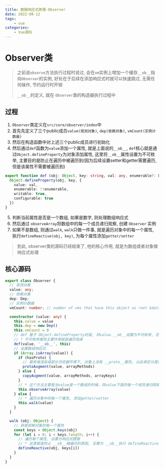 ```yaml
---
title: 数据响应式原理-Observer
date: 2022-08-12
tags:
    - vue
categories:
    - Vue源码
---
```


# Observer类

> 之前说`observe`方法执行过程时说过, 会在`vm`实例上增加一个缓存`__ob__`指向`Observer`的实例, 好处在于后续在添加响应式时就可以快速跳过, 无需任何操作, 节约运行时开销
> 
> `__ob__`的定义, 就在 `Observer`类的构造器执行过程中

## 过程

1. `Observer`类定义在`src/core/observer/index`中
2. 首先先定义了三个public成员`value(观测对象)`, `dep(依赖对象)`, `vmCount(实例计数器)`
3. 然后在构造函数中对上述三个public成员进行初始化
4. 然后通过`def`函数为`value`添加一个属性, 就是上面说的`__ob__`, `def`核心就是通过`Object.defineProperty`为对象添加属性, 这里将`__ob__`属性设置为不可枚举, 主要目的是防止在遍历中被遍历到(因为后续设置setter和getter需要遍历, 但是该属性不需要被遍历到)
```ts
export function def (obj: Object, key: string, val: any, enumerable?: boolean) {
  Object.defineProperty(obj, key, {
    value: val,
    enumerable: !!enumerable,
    writable: true,
    configurable: true
  })
}
```
5. 判断当前属性是否是一个数组, 如果是数字, 则处理数组响应式
6. 然后通过 `observeArray`将数组中的每一个成员递归观察, 创建 `Observer` 实例
7. 如果不是数组, 则通过`walk`, `walk`只做一件事, 就是遍历对象中的每一个属性, 执行`defineReactive(obj, key)`, 为每个属性添加`getter/setter`

> 到此, observer类的源码已经结束了, 他的核心作用, 就是为数组或者对象做响应式处理

## 核心源码

```ts
export class Observer {
  // 观测对象
  value: any;
  // 依赖对象
  dep: Dep;
  // 实例计数器
  vmCount: number; // number of vms that have this object as root $data

  constructor (value: any) {
    this.value = value
    this.dep = new Dep()
    this.vmCount = 0
    // def 基于 Object.defineProperty封装, 将value.__ob__设置为不可枚举, 防止后续设置getter和setter时, __ob__ 被遍历
    // ? 不可枚举属性主要作用就是遍历隐身
    def(value, '__ob__', this)
    // 设置数组响应式
    if (Array.isArray(value)) {
      if (hasProto) {
        // 服务端渲染或部分浏览器环境下, 对象上没有 __proto__属性, 以此来区分是否服务端渲染
        protoAugment(value, arrayMethods)
      } else {
        copyAugment(value, arrayMethods, arrayKeys)
      }
      // * 这个方法主要是当value是一个数组的时候，将value下面的每一个成员递归观察起来,也就是执行observe(value[i])
      this.observeArray(value)
    } else {
      // * 遍历对象中的每一个属性, 添加getter/setter
      this.walk(value)
    }
  }

  walk (obj: Object) {
    // 获取观察对象的每一个属性
    const keys = Object.keys(obj)
    for (let i = 0; i < keys.length; i++) {
      // 遍历每个属性, 设置为响应式数据
      // * 这里就是防止 __ob__被遍历的原因, 无需为 __ob__执行 defineReactive
      defineReactive(obj, keys[i])
    }
  }
}
```

